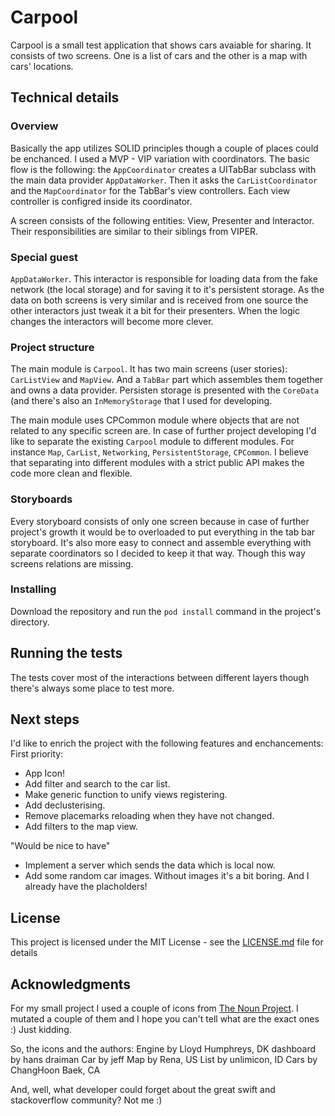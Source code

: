 # Carpool

Carpool is a small test application that shows cars avaiable for sharing. It consists of two screens. One is a list of cars and the other is a map with cars' locations.

## Technical details
### Overview
Basically the app utilizes SOLID principles though a couple of places could be enchanced. I used a MVP - VIP variation with coordinators. The basic flow is the following: the `AppCoordinator` creates a UITabBar subclass with the main data provider `AppDataWorker`. Then it asks the `CarListCoordinator` and the `MapCoordinator` for the TabBar's view controllers. Each view controller is configred inside its coordinator.

A screen consists of the following entities: View, Presenter and Interactor. Their responsibilities are similar to their siblings from VIPER.

### Special guest
`AppDataWorker`. This interactor is responsible for loading data from the fake network (the local storage) and for saving it to it's persistent storage. As the data on both screens is very similar and is received from one source the other interactors just tweak it a bit for their presenters. When the logic changes the interactors will become more clever.

### Project structure
The main module is `Carpool`. It has two main screens (user stories): `CarListView` and `MapView`. And a `TabBar` part which assembles them together and owns a data provider. Persisten storage is presented with the `CoreData` (and there's also an `InMemoryStorage` that I used for developing.

The main module uses CPCommon module where objects that are not related to any specific screen are. In case of further project developing I'd like to separate the existing `Carpool` module to different modules. For instance `Map`, `CarList`, `Networking`, `PersistentStorage`, `CPCommon`. I believe that separating into different modules with a strict public API makes the code more clean and flexible.

### Storyboards
Every storyboard consists of only one screen because in case of further project's growth it would be to overloaded to put everything in the tab bar storyboard. It's also more easy to connect and assemble everything with separate coordinators so I decided to keep it that way. Though this way screens relations are missing.

### Installing
Download the repository and run the `pod install` command in the project's directory.

## Running the tests
The tests cover most of the interactions between different layers though there's always some place to test more. 

## Next steps
I'd like to enrich the project with the following features and enchancements:
First priority:
 - App Icon!
 - Add filter and search to the car list.
 - Make generic function to unify views registering.
 - Add declusterising.
 - Remove placemarks reloading when they have not changed.
 - Add filters to the map view.
 
"Would be nice to have"
 - Implement a server which sends the data which is local now.
 - Add some random car images. Without images it's a bit boring. And I already have the placholders!

## License
This project is licensed under the MIT License - see the [LICENSE.md](LICENSE.md) file for details

## Acknowledgments
For my small project I used a couple of icons from [The Noun Project](https://thenounproject.com). I mutated a couple of them and I hope you can't tell what are the exact ones :) Just kidding.

So, the icons and the authors:
Engine by Lloyd Humphreys, DK 
dashboard by hans draiman 
Car by jeff
Map by Rena, US 
List by unlimicon, ID 
Cars by ChangHoon Baek, CA 

And, well, what developer could forget about the great swift and stackoverflow community? Not me :)
